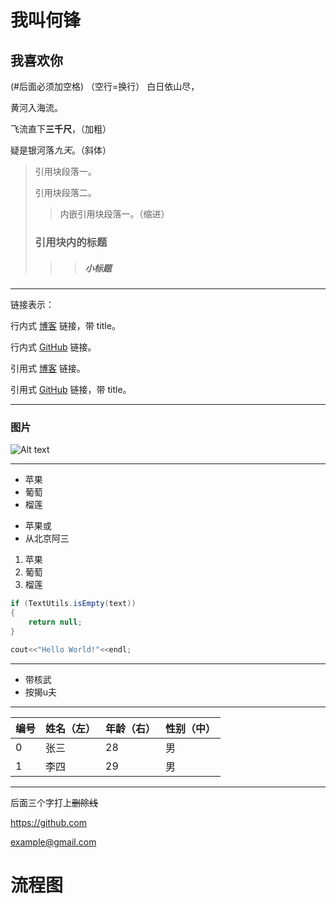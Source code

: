 # 我叫何锋

## 我喜欢你
(#后面必须加空格)
（空行=换行）
白日依山尽，

黄河入海流。

飞流直下**三千尺**，（加粗）

疑是银河落*九天*。（斜体）

> 引用块段落一。
>
> 引用块段落二。
>> 内嵌引用块段落一。（缩进）
>
> ### 引用块内的标题
>>> ##### 小标题
-------------------
链接表示：

行内式 [博客](https://mazhuang.org "我的个人博客") 链接，带 title。

行内式 [GitHub](https://github.com/mzlogin) 链接。

引用式 [博客][1] 链接。

引用式 [GitHub][2] 链接，带 title。

[1]: https://mazhuang.org
[2]: https://github.com/mzlogin "我的 GitHub 主页"
--------------------- 
### 图片
![Alt text](https://mazhuang.org/favicon.ico "favicon")

-----------------------

- 苹果
- 葡萄
- 榴莲

* 苹果或
* 从北京阿三

1. 苹果
2. 葡萄
3. 榴莲

```java
if (TextUtils.isEmpty(text))
{
    return null;
}
```

```c++
cout<<"Hello World!"<<endl;
```

-------

* 带核武
* 按揭u夫

*******

| 编号   | 姓名（左） | 年龄（右） | 性别（中） |
| ----- | --------  | --------- | -----------  |
| 0     | 张三       | 28         | 男         |
| 1     | 李四       | 29         | 男         |
--------------------- 

后面三个字打上~~删除线~~

https://github.com

<example@gmail.com>

# 流程图
